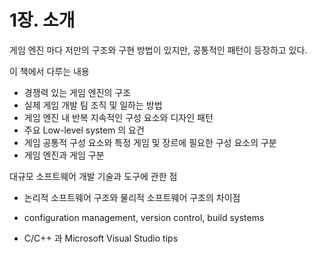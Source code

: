 # 1장. 소개

게임 엔진 마다 저만의 구조와 구현 방법이 있지만, 공통적인 패턴이 등장하고 있다.

이 책에서 다루는 내용

* 경쟁력 있는 게임 엔진의 구조
* 실제 게임 개발 팀 조직 및 일하는 방법
* 게임 엔진 내 반복 지속적인 구성 요소와 디자인 패턴
* 주요 Low-level system 의 요건
* 게임 공통적 구성 요소와 특정 게임 및 장르에 필요한 구성 요소의 구분
* 게임 엔진과 게임 구분

대규모 소프트웨어 개발 기술과 도구에 관한 점

* 논리적 소프트웨어 구조와 물리적 소프트웨어 구조의 차이점

* configuration management, version control, build systems
* C/C++ 과 Microsoft Visual Studio tips



